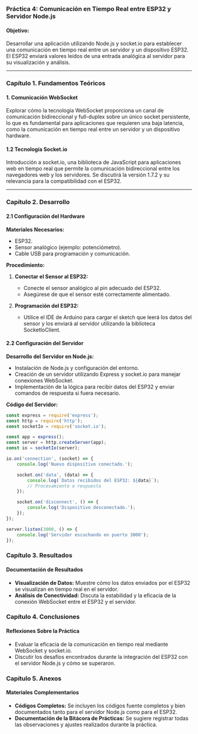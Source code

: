 ### Práctica 4: Comunicación en Tiempo Real entre ESP32 y Servidor Node.js

#### Objetivo:

Desarrollar una aplicación utilizando Node.js y socket.io para establecer una comunicación en tiempo real entre un servidor y un dispositivo ESP32. El ESP32 enviará valores leídos de una entrada analógica al servidor para su visualización y análisis.

---

### Capítulo 1. Fundamentos Teóricos

#### 1. Comunicación WebSocket

Explorar cómo la tecnología WebSocket proporciona un canal de comunicación bidireccional y full-duplex sobre un único socket persistente, lo que es fundamental para aplicaciones que requieren una baja latencia, como la comunicación en tiempo real entre un servidor y un dispositivo hardware.

#### 1.2 Tecnología Socket.io

Introducción a socket.io, una biblioteca de JavaScript para aplicaciones web en tiempo real que permite la comunicación bidireccional entre los navegadores web y los servidores. Se discutirá la versión 1.7.2 y su relevancia para la compatibilidad con el ESP32.

---

### Capítulo 2. Desarrollo

#### 2.1 Configuración del Hardware

**Materiales Necesarios:**

- ESP32.
- Sensor analógico (ejemplo: potenciómetro).
- Cable USB para programación y comunicación.

**Procedimiento:**

1. **Conectar el Sensor al ESP32:**
   - Conecte el sensor analógico al pin adecuado del ESP32.
   - Asegúrese de que el sensor esté correctamente alimentado.

2. **Programación del ESP32:**
   - Utilice el IDE de Arduino para cargar el sketch que leerá los datos del sensor y los enviará al servidor utilizando la biblioteca SocketIoClient.

#### 2.2 Configuración del Servidor

**Desarrollo del Servidor en Node.js:**

- Instalación de Node.js y configuración del entorno.
- Creación de un servidor utilizando Express y socket.io para manejar conexiones WebSocket.
- Implementación de la lógica para recibir datos del ESP32 y enviar comandos de respuesta si fuera necesario.

**Código del Servidor:**

```javascript
const express = require('express');
const http = require('http');
const socketIo = require('socket.io');

const app = express();
const server = http.createServer(app);
const io = socketIo(server);

io.on('connection', (socket) => {
    console.log('Nuevo dispositivo conectado.');

    socket.on('data', (data) => {
        console.log(`Datos recibidos del ESP32: ${data}`);
        // Procesamiento o respuesta
    });

    socket.on('disconnect', () => {
        console.log('Dispositivo desconectado.');
    });
});

server.listen(3000, () => {
    console.log('Servidor escuchando en puerto 3000');
});
```

### Capítulo 3. Resultados

#### Documentación de Resultados

- **Visualización de Datos:** Muestre cómo los datos enviados por el ESP32 se visualizan en tiempo real en el servidor.
- **Análisis de Conectividad:** Discuta la estabilidad y la eficacia de la conexión WebSocket entre el ESP32 y el servidor.

### Capítulo 4. Conclusiones

#### Reflexiones Sobre la Práctica

- Evaluar la eficacia de la comunicación en tiempo real mediante WebSocket y socket.io.
- Discutir los desafíos encontrados durante la integración del ESP32 con el servidor Node.js y cómo se superaron.

### Capítulo 5. Anexos

#### Materiales Complementarios

- **Códigos Completos:** Se incluyen los códigos fuente completos y bien documentados tanto para el servidor Node.js como para el ESP32.
- **Documentación de la Bitácora de Prácticas:** Se sugiere registrar todas las observaciones y ajustes realizados durante la práctica.
